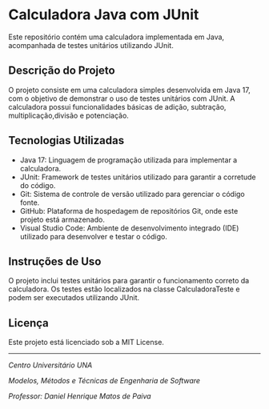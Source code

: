 # Calculadora Java com JUnit

Este repositório contém uma calculadora implementada em Java, acompanhada de testes unitários utilizando JUnit.

## Descrição do Projeto

O projeto consiste em uma calculadora simples desenvolvida em Java 17, com o objetivo de demonstrar o uso de testes unitários com JUnit. A calculadora possui funcionalidades básicas de adição, subtração, multiplicação,divisão e potenciação.

## Tecnologias Utilizadas

- Java 17: Linguagem de programação utilizada para implementar a calculadora.
- JUnit: Framework de testes unitários utilizado para garantir a corretude do código.
- Git: Sistema de controle de versão utilizado para gerenciar o código fonte.
- GitHub: Plataforma de hospedagem de repositórios Git, onde este projeto está armazenado.
- Visual Studio Code: Ambiente de desenvolvimento integrado (IDE) utilizado para desenvolver e testar o código.

## Instruções de Uso

O projeto inclui testes unitários para garantir o funcionamento correto da calculadora. Os testes estão localizados na classe CalculadoraTeste e podem ser executados utilizando JUnit.

## Licença

Este projeto está licenciado sob a MIT License.

---
*Centro Universitário UNA*

*Modelos, Métodos e Técnicas de Engenharia de Software*

*Professor: Daniel Henrique Matos de Paiva*
